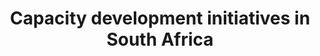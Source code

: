 ---
widget: portfolio
title: Capacity development initiatives in South Africa
headless: true  # This file represents a page section.

content:
  # Page type to display. E.g. project.
  page_type: project

  # Default filter index (e.g. 0 corresponds to the first `filter_button` instance below)
  filter_default: 0

  # Filter toolbar (optional).
  # Add or remove as many filters (`filter_button` instances) as you like.
  # To show all items, set `tag` to "*".
  # To filter by a specific tag, set `tag` to an existing tag name.
  # To remove toolbar, delete/comment all instances of `filter_button` below.
  filter_button:
    - name: All
      tag: '*'
    - name: Masters degrees
      tag: Masters degree
    - name: Research groups
      tag: Research group
    - name: Platforms
      tag: Platform
    - name: Summer/winter schools
      tag: School
    - name: Doctoral programmes
      tag: Doctoral
    - name: Conferences
      tag: Conference
    - name: Short courses
      tag: Short course
    - name: Communities
      tag: Community
    - name: Other
      tag: Other
design:
  # Choose how many columns the section has. Valid values: 1 or 2.
  columns: '1'
  # Toggle between the various page layout types.
  #   1 = List
  #   2 = Compact  
  #   3 = Card
  #   5 = Showcase
  view: 2

  # For Showcase view, flip alternate rows?
  flip_alt_rows: false

---